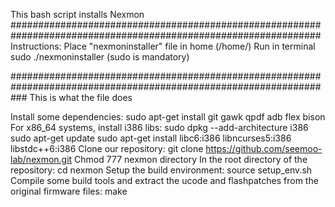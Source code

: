 This bash script installs Nexmon
################################################################################################################
Instructions:
Place "nexmoninstaller" file in home (/home/)
Run in terminal sudo ./nexmoninstaller (sudo is mandatory)

###################################################################################################################
This is what the file does

Install some dependencies: sudo apt-get install git gawk qpdf adb flex bison
For x86_64 systems, install i386 libs:
sudo dpkg --add-architecture i386
sudo apt-get update
sudo apt-get install libc6:i386 libncurses5:i386 libstdc++6:i386
Clone our repository: git clone https://github.com/seemoo-lab/nexmon.git
Chmod 777 nexmon directory
In the root directory of the repository: cd nexmon
Setup the build environment: source setup_env.sh
Compile some build tools and extract the ucode and flashpatches from the original firmware files: make
